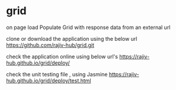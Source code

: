 # grid
on page load Populate Grid with response data from an external url 

clone or download the application using the below url
https://github.com/rajiv-hub/grid.git

check the application online using below url's
https://rajiv-hub.github.io/grid/deploy/

check the unit testing file , using Jasmine 
https://rajiv-hub.github.io/grid/deploy/test.html
